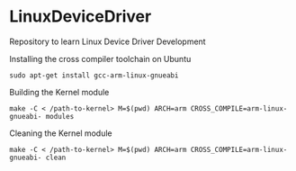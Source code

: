 # LinuxDeviceDriver
Repository to learn Linux Device Driver Development

Installing the cross compiler toolchain on Ubuntu

```
sudo apt-get install gcc-arm-linux-gnueabi
```

Building the Kernel module

```
make -C < /path-to-kernel> M=$(pwd) ARCH=arm CROSS_COMPILE=arm-linux-gnueabi- modules
```

Cleaning the Kernel module

```
make -C < /path-to-kernel> M=$(pwd) ARCH=arm CROSS_COMPILE=arm-linux-gnueabi- clean
```